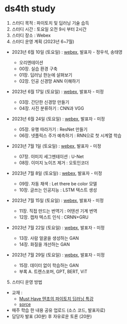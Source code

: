 # ds4th study
1) 스터디 목적 : 파이토치 및 딥러닝 기술 습득
2) 스터디 시간 : 토요일 오전 9시 부터 2시간
3) 스터디 장소 : Webex
4) 스터디 운영 계획 (2023년 6~7월)

- 2023년 6월 10일 (토요일) : [webex](), 발표자 - 정우석, 송태영
  - 오리엔테이션
  - 00장. 실습 환경 구축 
  - 01장. 딥러닝 한눈에 살펴보기
  - 02장. 인공 신경망 ANN 이해하기  
  
- 2023년 6월 17일 (토요일) : [webex](), 발표자 - 미정
  - 03장. 간단한 신경망 만들기
  - 04장. 사진 분류하기 : CNN과 VGG   
  
- 2023년 6월 24일 (토요일) : [webex](), 발표자 - 미정
  - 05장. 유행 따라가기 : ResNet 만들기
  - 06장. 넷플릭스 주가 예측하기 : RNN으로 첫 시계열 학습 
  
- 2023년 7월 1일 (토요일) : [webex](), 발표자 - 미정
  - 07장. 이미지 세그멘테이션 : U-Net
  - 08장. 이미지 노이즈 제거 : 오토인코더
  
- 2023년 7월 8일 (토요일) : [webex](), 발표자 - 미정
  - 09장. 자동 채색 : Let there be color 모델
  - 10장. 글쓰는 인공지능 : LSTM 텍스트 생성  
- 2023년 7월 15일 (토요일) : [webex](), 발표자 - 미정
  - 11장. 직접 만드는 번역기 : 어텐션 기계 번역
  - 12장. 캡챠 텍스트 인식 : CRNN+GRU
 
- 2023년 7월 22일 (토요일) : [webex](), 발표자 - 미정
  - 13장. 사람 얼굴을 생성하는 GAN
  - 14장. 화질을 개선하는 GAN
  
- 2023년 7월 29일 (토요일) : [webex](), 발표자 - 미정
  - 15장. 데이터 없이 학습하는 GAN  
  - 부록 A. 트렌스포머, GPT, BERT, ViT

5) 스터디 운영 방법
- 교재 : 
  - [Must Have 텐초의 파이토치 딥러닝 특강](https://www.millie.co.kr/v3/bookDetail/179572834?referrer=searchResult)
  - [sorce](https://github.com/gilbutITbook/080289)
- 매주 학습 한 내용 공유 업로드 (소스 코드, 발표자료)
- 담당자 발표 (30분) 후 자유로운 토론 (20분)
